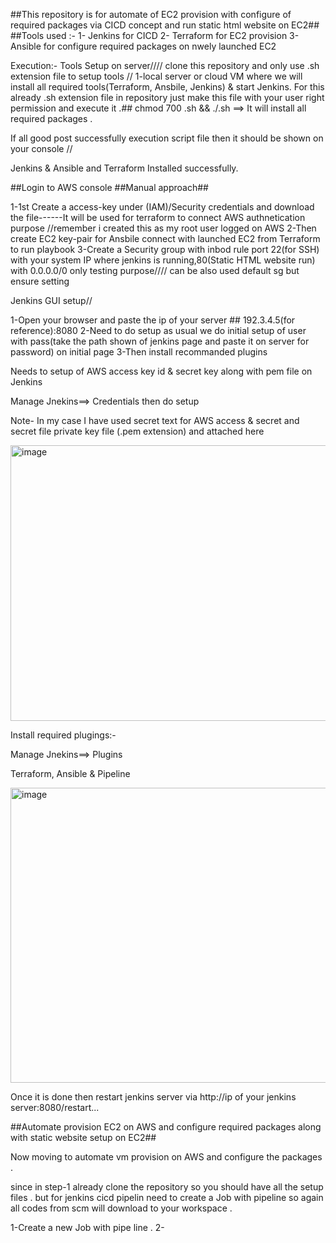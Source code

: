 ##This repository is for automate of EC2 provision with configure of required packages via CICD concept and run static html website on EC2##
##Tools used :-
1- Jenkins for CICD
2- Terraform for EC2 provision
3- Ansible for configure required packages on nwely launched EC2

Execution:-
Tools Setup on server//// clone this repository and only use .sh extension file to setup tools //
1-local server or cloud VM where we will install all required tools(Terraform, Ansbile, Jenkins) & start Jenkins.
  For this already .sh extension file in repository just make this file with your user right permission and execute it .## chmod 700 .sh && ./.sh  ==> It will install all required packages .

  If all good post successfully execution script file then it should be shown on your console //

  
Jenkins & Ansible and Terraform Installed successfully.

  ##Login to AWS console ##Manual approach##
   
  1-1st Create a access-key under (IAM)/Security credentials and download the file------It will be used for terraform to connect AWS authnetication purpose //remember  i created this as my root user logged on AWS
  2-Then create EC2 key-pair for Ansbile connect with launched EC2 from Terraform to run playbook
  3-Create a Security group with inbod rule port 22(for SSH) with your system IP where jenkins is running,80(Static HTML website run) with 0.0.0.0/0 only testing purpose//// can be also used default sg but ensure setting


Jenkins GUI setup//


  1-Open your browser and paste the ip of your server ## 192.3.4.5(for reference):8080
  2-Need to do setup as usual we do initial setup of user with pass(take the path shown of jenkins page and paste it on server for password) on initial page
  3-Then install recommanded plugins 
  
  Needs to setup of AWS access key id & secret key along with pem file on Jenkins 

  Manage Jnekins==> Credentials
  then do setup 

  Note- In my case I have used secret text for AWS access & secret and secret file private key file (.pem extension) and attached here  

<img width="1545" height="441" alt="image" src="https://github.com/user-attachments/assets/ed96461c-e132-4ec7-8a92-c8e829b7f57f" />

Install required plugings:-

Manage Jnekins==> Plugins

Terraform, Ansible & Pipeline

<img width="940" height="472" alt="image" src="https://github.com/user-attachments/assets/e18fc9f1-1bcf-4ed7-a68f-527719e3ba8a" />


Once it is done then restart jenkins server via http://ip of your jenkins server:8080/restart...


##Automate provision EC2 on AWS and configure required packages along with static website setup on EC2##


Now moving to automate vm provision on AWS and configure the packages .

since in step-1 already clone the repository so you should have all the setup files . but for jenkins cicd pipelin need to create a Job with pipeline so again all codes from scm will download to your workspace .

1-Create a new Job with pipe line .
2-







  


  

  



